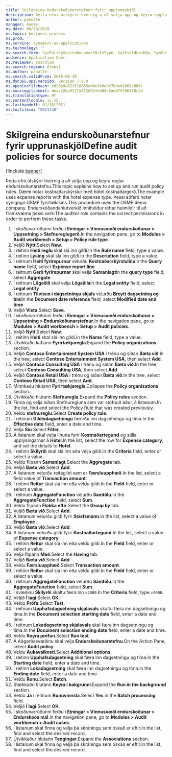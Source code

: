 ```yaml
---
title: Skilgreina endurskoðunarstefnur fyrir upprunaskjöl
description: Þetta efni útskýrir hvernig á að setja upp og keyra reglur endurskoðunarstefnu.
author: panolte
manager: AnnBe
ms.date: 08/20/2019
ms.topic: business-process
ms.prod: ''
ms.service: dynamics-ax-applications
ms.technology: ''
ms.search.form: SysPolicySourceDocumentRuleType, SysFieldLookUp, SysPolicyListPage, SysPolicy, AuditPolicyRule, SysQueryForm, SysQueryFieldLookUp, AuditPolicyDateSelection, AuditPolicyAdditionalOption, BatchJob, CaseDetail
audience: Application User
ms.reviewer: roschlom
ms.search.region: Global
ms.author: panolte
ms.search.validFrom: 2016-06-30
ms.dyn365.ops.version: Version 7.0.0
ms.openlocfilehash: e020a9e82ff18055e40e3e0ddc7bbed1068c886c
ms.sourcegitcommit: deac22ba5377a912d93fe408c5ae875706378c2d
ms.translationtype: HT
ms.contentlocale: is-IS
ms.lasthandoff: 01/16/2021
ms.locfileid: "5021430"
---
```

# <a name="define-audit-policies-for-source-documents"></a><span data-ttu-id="82e0e-103">Skilgreina endurskoðunarstefnur fyrir upprunaskjöl</span><span class="sxs-lookup"><span data-stu-id="82e0e-103">Define audit policies for source documents</span></span>

[!include [banner](../../includes/banner.md)]

<span data-ttu-id="82e0e-104">Þetta efni útskýrir hvernig á að setja upp og keyra reglur endurskoðunarstefnu.</span><span class="sxs-lookup"><span data-stu-id="82e0e-104">This topic explains how to set up and run audit policy rules.</span></span> <span data-ttu-id="82e0e-105">Dæmi notar kostnaðarskýrslur með hótel kostnaðargerð.</span><span class="sxs-lookup"><span data-stu-id="82e0e-105">The example uses expense reports with the hotel expense type.</span></span> <span data-ttu-id="82e0e-106">Þessi aðferð notar sýnigögn USMF fyrirtækisins.</span><span class="sxs-lookup"><span data-stu-id="82e0e-106">This procedure uses the USMF demo company.</span></span> <span data-ttu-id="82e0e-107">Endurskoðandahlutverkið inniheldur réttar heimildir til að framkvæma þessi verk.</span><span class="sxs-lookup"><span data-stu-id="82e0e-107">The auditor role contains the correct permissions in order to perform these tasks.</span></span>

1. <span data-ttu-id="82e0e-108">Í skoðunarrúðunni ferðu í **Einingar > Vinnusvæði endurskoðunar > Uppsetning > Stefnureglugerð**.</span><span class="sxs-lookup"><span data-stu-id="82e0e-108">In the navigation pane, go to **Modules > Audit workbench > Setup > Policy rule type**.</span></span>
2. <span data-ttu-id="82e0e-109">Veljið **Nýtt**.</span><span class="sxs-lookup"><span data-stu-id="82e0e-109">Select **New**.</span></span>
3. <span data-ttu-id="82e0e-110">Í reitinn **Heiti reglu** skal slá inn gildi.</span><span class="sxs-lookup"><span data-stu-id="82e0e-110">In the **Rule name** field, type a value.</span></span>
4. <span data-ttu-id="82e0e-111">Í reitinn **Lýsing** skal slá inn gildi.</span><span class="sxs-lookup"><span data-stu-id="82e0e-111">In the **Description** field, type a value.</span></span>
5. <span data-ttu-id="82e0e-112">Í reitnum **Heiti fyrirspurnar** velurðu **Kostnaðarskýrslulínu**</span><span class="sxs-lookup"><span data-stu-id="82e0e-112">In the **Query name** field, select **Expense report line**</span></span>
6. <span data-ttu-id="82e0e-113">í reitnum **Gerð fyrirspurnar** skal velja **Samanlagt**</span><span class="sxs-lookup"><span data-stu-id="82e0e-113">In the **query type** field, select **Aggregate**</span></span>
7. <span data-ttu-id="82e0e-114">Í reitnum **Lögaðili** skal velja **Lögaðila**</span><span class="sxs-lookup"><span data-stu-id="82e0e-114">In the **Legal entity** field, select **Legal entity**</span></span>
8. <span data-ttu-id="82e0e-115">Í reitnum **Tilvísun í dagsetningu skjals** velurðu **Breytt dagsetning og tími**</span><span class="sxs-lookup"><span data-stu-id="82e0e-115">In the **Document date reference** field, select **Modified date and time**</span></span>
9. <span data-ttu-id="82e0e-116">Veljið **Vista**.</span><span class="sxs-lookup"><span data-stu-id="82e0e-116">Select **Save**.</span></span>
10. <span data-ttu-id="82e0e-117">Í skoðunarrúðunni ferðu í **Einingar > Vinnusvæði endurskoðunar > Uppsetning > Endurskoðunarstefnur**.</span><span class="sxs-lookup"><span data-stu-id="82e0e-117">In the navigation pane, go to **Modules > Audit workbench > Setup > Audit policies**.</span></span>
11. <span data-ttu-id="82e0e-118">Veljið **Nýtt**.</span><span class="sxs-lookup"><span data-stu-id="82e0e-118">Select **New**.</span></span>
12. <span data-ttu-id="82e0e-119">Í reitinn **Heiti** skal slá inn gildi.</span><span class="sxs-lookup"><span data-stu-id="82e0e-119">In the **Name** field, type a value.</span></span>
13. <span data-ttu-id="82e0e-120">Útvíkkaðu kaflann **Fyrirtækjaregla**.</span><span class="sxs-lookup"><span data-stu-id="82e0e-120">Expand the **Policy organizations** section.</span></span>
14. <span data-ttu-id="82e0e-121">Veljið **Contoso Entertainment System USA** í trénu og síðan **Bæta við**.</span><span class="sxs-lookup"><span data-stu-id="82e0e-121">In the tree, select **Contoso Entertainment System USA**, then select **Add**.</span></span>
15. <span data-ttu-id="82e0e-122">Veljið **Contoso Consulting USA** í trénu og síðan **Bæta við**.</span><span class="sxs-lookup"><span data-stu-id="82e0e-122">In the tree, select **Contoso Consulting USA**, then select **Add**.</span></span>
16. <span data-ttu-id="82e0e-123">Veljið **Contoso Retail USA** í trénu og síðan **Bæta við**.</span><span class="sxs-lookup"><span data-stu-id="82e0e-123">In the tree, select **Contoso Retail USA**, then select **Add**.</span></span>
17. <span data-ttu-id="82e0e-124">Minnkaðu hlutann **Fyrirtækjaregla**.</span><span class="sxs-lookup"><span data-stu-id="82e0e-124">Collapse the **Policy organizations** section.</span></span>
18. <span data-ttu-id="82e0e-125">Útvíkkaðu hlutann **Stefnuregla**.</span><span class="sxs-lookup"><span data-stu-id="82e0e-125">Expand the **Policy rules** section.</span></span>
19. <span data-ttu-id="82e0e-126">Finna og velja síðan Stefnuregluna sem var stofnuð áður, á listanum.</span><span class="sxs-lookup"><span data-stu-id="82e0e-126">In the list, find and select the Policy Rule that was created previously.</span></span>
20. <span data-ttu-id="82e0e-127">Veldu **stefnureglu**.</span><span class="sxs-lookup"><span data-stu-id="82e0e-127">Select **Create policy rule**.</span></span>
21. <span data-ttu-id="82e0e-128">Í retinum **Gildisdagsetningu** færirðu inn dagsetningu og tíma.</span><span class="sxs-lookup"><span data-stu-id="82e0e-128">In the **Effective date** field, enter a date and time.</span></span>
22. <span data-ttu-id="82e0e-129">Velja **Síu**.</span><span class="sxs-lookup"><span data-stu-id="82e0e-129">Select **Filter**.</span></span>
23. <span data-ttu-id="82e0e-130">Á listanum skal velja línuna fyrir **Kostnaðartegund** og stilla upplýsingarnar á **Hótel**.</span><span class="sxs-lookup"><span data-stu-id="82e0e-130">In the list, select the row for **Expense category**, and set the details to **Hotel**.</span></span>
24. <span data-ttu-id="82e0e-131">Í reitinn **Skilyrði** skal slá inn eða velja gildi.</span><span class="sxs-lookup"><span data-stu-id="82e0e-131">In the **Criteria** field, enter or select a value.</span></span>
25. <span data-ttu-id="82e0e-132">Veldu flipann **Samanlagt**.</span><span class="sxs-lookup"><span data-stu-id="82e0e-132">Select the **Aggregate** tab.</span></span>
26. <span data-ttu-id="82e0e-133">Veljið **Bæta við**.</span><span class="sxs-lookup"><span data-stu-id="82e0e-133">Select **Add**.</span></span>
27. <span data-ttu-id="82e0e-134">Á listanum velurðu reitagildi sem er **Færsluupphæð**.</span><span class="sxs-lookup"><span data-stu-id="82e0e-134">In the list, select a field value of **Transaction amount**.</span></span>
28. <span data-ttu-id="82e0e-135">Í reitinn **Reitur** skal slá inn eða veldu gildi.</span><span class="sxs-lookup"><span data-stu-id="82e0e-135">In the **Field** field, enter or select a value.</span></span>
29. <span data-ttu-id="82e0e-136">Í reitnum **AggregateFunction** velurðu **Samtölu**.</span><span class="sxs-lookup"><span data-stu-id="82e0e-136">In the **AggregateFunction** field, select **Sum**.</span></span>
30. <span data-ttu-id="82e0e-137">Veldu flipann **Flokka eftir**.</span><span class="sxs-lookup"><span data-stu-id="82e0e-137">Select the **Group by** tab.</span></span>
31. <span data-ttu-id="82e0e-138">Veljið **Bæta við**.</span><span class="sxs-lookup"><span data-stu-id="82e0e-138">Select **Add**.</span></span>
32. <span data-ttu-id="82e0e-139">Á listanum velurðu gildi fyrir **Starfsmann**.</span><span class="sxs-lookup"><span data-stu-id="82e0e-139">In the list, select a value of **Employee** .</span></span>
33. <span data-ttu-id="82e0e-140">Veljið **Bæta við**.</span><span class="sxs-lookup"><span data-stu-id="82e0e-140">Select **Add**.</span></span>
34. <span data-ttu-id="82e0e-141">Á listanum velurðu gildi fyrir **Kostnaðartegund**.</span><span class="sxs-lookup"><span data-stu-id="82e0e-141">In the list, select a value of **Expense category**.</span></span>
35. <span data-ttu-id="82e0e-142">Í reitinn **Reitur** skal slá inn eða veldu gildi.</span><span class="sxs-lookup"><span data-stu-id="82e0e-142">In the **Field** field, enter or select a value.</span></span>
36. <span data-ttu-id="82e0e-143">Velja flipann **Með**.</span><span class="sxs-lookup"><span data-stu-id="82e0e-143">Select the **Having** tab.</span></span>
37. <span data-ttu-id="82e0e-144">Veljið **Bæta við**.</span><span class="sxs-lookup"><span data-stu-id="82e0e-144">Select **Add**.</span></span>
38. <span data-ttu-id="82e0e-145">Veldu **Færsluupphæð**.</span><span class="sxs-lookup"><span data-stu-id="82e0e-145">Select **Transaction amount**.</span></span>
39. <span data-ttu-id="82e0e-146">Í reitinn **Reitur** skal slá inn eða veldu gildi.</span><span class="sxs-lookup"><span data-stu-id="82e0e-146">In the **Field** field, enter or select a value.</span></span>
40. <span data-ttu-id="82e0e-147">Í reitnum **AggregateFunction** velurðu **Samtölu**.</span><span class="sxs-lookup"><span data-stu-id="82e0e-147">In the **AggregateFunction** field, select **Sum**.</span></span>
41. <span data-ttu-id="82e0e-148">Í svæðinu **Skilyrði** skaltu færa inn `>2000`.</span><span class="sxs-lookup"><span data-stu-id="82e0e-148">In the **Criteria** field, type `>2000`.</span></span>
42. <span data-ttu-id="82e0e-149">Veljið **Í lagi**.</span><span class="sxs-lookup"><span data-stu-id="82e0e-149">Select **OK**.</span></span>
43. <span data-ttu-id="82e0e-150">Veldu **Prófa**.</span><span class="sxs-lookup"><span data-stu-id="82e0e-150">Select **Test**.</span></span>
44. <span data-ttu-id="82e0e-151">Í reitnum **Upphafsdagsetning skjalavals** skaltu færa inn dagsetningu og tíma.</span><span class="sxs-lookup"><span data-stu-id="82e0e-151">In the **Document selection starting date** field, enter a date and time.</span></span>
45. <span data-ttu-id="82e0e-152">Í reitnum **Lokadagsetning skjalavals** skal færa inn dagsetningu og tíma.</span><span class="sxs-lookup"><span data-stu-id="82e0e-152">In the **Document selection ending date** field, enter a date and time.</span></span>
46. <span data-ttu-id="82e0e-153">Veldu **Keyra prófun**.</span><span class="sxs-lookup"><span data-stu-id="82e0e-153">Select **Run test**.</span></span>
47. <span data-ttu-id="82e0e-154">Á Aðgerðasvæðinu skal velja **Endurskoðunarstefnu**.</span><span class="sxs-lookup"><span data-stu-id="82e0e-154">On the Action Pane, select **Audit policy**.</span></span>
48. <span data-ttu-id="82e0e-155">Veldu **Aukavalkosti**.</span><span class="sxs-lookup"><span data-stu-id="82e0e-155">Select **Additional options**.</span></span>
49. <span data-ttu-id="82e0e-156">Í reitinn **Upphafsdagsetning** skal færa inn dagsetningu og tíma.</span><span class="sxs-lookup"><span data-stu-id="82e0e-156">In the **Starting date** field, enter a date and time.</span></span>
50. <span data-ttu-id="82e0e-157">Í reitinn **Lokadagsetning** skal færa inn dagsetningu og tíma.</span><span class="sxs-lookup"><span data-stu-id="82e0e-157">In the **Ending date** field, enter a date and time.</span></span>
51. <span data-ttu-id="82e0e-158">Veldu **Runu**.</span><span class="sxs-lookup"><span data-stu-id="82e0e-158">Select **Batch**.</span></span>
52. <span data-ttu-id="82e0e-159">Stækkaðu hlutann **Keyra í bakgrunni**.</span><span class="sxs-lookup"><span data-stu-id="82e0e-159">Expand the **Run in the background** section.</span></span>
53. <span data-ttu-id="82e0e-160">Veldu **Já** í reitnum **Runuvinnsla**.</span><span class="sxs-lookup"><span data-stu-id="82e0e-160">Select **Yes** in the **Batch processing** field.</span></span>
54. <span data-ttu-id="82e0e-161">Veljið **Í lagi**.</span><span class="sxs-lookup"><span data-stu-id="82e0e-161">Select **OK**.</span></span>
55. <span data-ttu-id="82e0e-162">Í skoðunarrúðunni ferðu í **Einingar > Vinnusvæði endurskoðunar > Endurskoða mál**.</span><span class="sxs-lookup"><span data-stu-id="82e0e-162">In the navigation pane, go to **Modules > Audit workbench > Audit cases**.</span></span>
56. <span data-ttu-id="82e0e-163">Í listanum skal finna og velja þá skráningu sem óskað er eftir.</span><span class="sxs-lookup"><span data-stu-id="82e0e-163">In the list, find and select the desired record.</span></span>
57. <span data-ttu-id="82e0e-164">Útvíkkaður hlutann **Tengingar**.</span><span class="sxs-lookup"><span data-stu-id="82e0e-164">Expand the **Associations** section.</span></span>
58. <span data-ttu-id="82e0e-165">Í listanum skal finna og velja þá skráningu sem óskað er eftir.</span><span class="sxs-lookup"><span data-stu-id="82e0e-165">In the list, find and select the desired record.</span></span>

